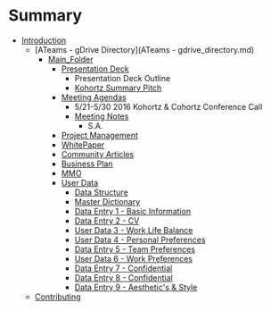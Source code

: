# Summary

* [Introduction](README.md)
   * [ATeams - gDrive Directory](ATeams - gdrive_directory.md)
       * [Main_Folder](mainfolder.md)
           * [Presentation Deck](presentation_deck.md)
               * Presentation Deck Outline
               * [Kohortz Summary Pitch](kohortz_summary_pitch.md)
           * [Meeting Agendas](meeting_agendas.md)
               * 5/21-5/30 2016 Kohortz & Cohortz Conference Call
               * [Meeting Notes](meeting_notes.md)
                   * S.A.
           * [Project Management](project_management.md)
           * [WhitePaper](whitepaper.md)
           * [Community Articles](community_articles.md)
           * [Business Plan](business_plan.md)
           * [MMO](mmo.md)
           * [User Data](user_data.md)
               * [Data Structure](data_structure.md)
               * [Master Dictionary](master_dictionary.md)
               * [Data Entry 1 - Basic Information](data_entry_1_-_basic_information.md)
               * [Data Entry 2 - CV](data_entry_2_-_cv.md)
               * [User Data 3 - Work Life Balance](user_data_3_-_work_life_balance.md)
               * [User Data 4 - Personal Preferences](user_data_4_-_personal_preferences.md)
               * [Data Entry 5 - Team Preferences](data_entry_5_-_team_preferences.md)
               * [User Data 6 - Work Preferences](user_data_6_-_work_preferences.md)
               * [Data Entry 7 - Confidential](data_entry_7_-_confidential.md)
               * [Data Entry 8 - Confidential](data_entry_8_-_confidential.md)
               * [Data Entry 9 - Aesthetic's & Style](data_entry_9_-_aesthetics_&_style.md)
   * [Contributing](contributing.md)

